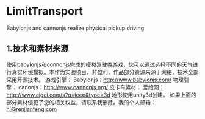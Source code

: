 # LimitTransport
Babylonjs and cannonjs realize physical pickup driving

## 1.技术和素材来源
使用babylonjs和connonjs完成的模拟驾驶类游戏，您可以通过选择不同的天气进行真实环境模拟。本作为实验项目，非盈利，作品部分资源来源于网络，技术全部采用开源技术。
游戏引擎：
Babylonjs：http://www.babylonjs.com/
物理引擎：
canonjs：http://www.cannonjs.org/
皮卡车素材：
爱给网：http://www.aigei.com/s?q=jeep&type=3d
地形使用unity3d创建。
如果上面的部分素材侵犯了您的相关权益，请联系我删除。我的个人邮箱：hi@renjianfeng.com
